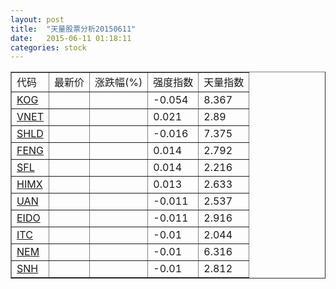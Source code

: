 ```yaml
---
layout: post
title:  "天量股票分析20150611"
date:   2015-06-11 01:18:11
categories: stock
---
```

<script type="text/javascript">
var stockList = []
stockList.push('gb_kog');
stockList.push('gb_vnet');
stockList.push('gb_shld');
stockList.push('gb_feng');
stockList.push('gb_sfl');
stockList.push('gb_himx');
stockList.push('gb_uan');
stockList.push('gb_eido');
stockList.push('gb_itc');
stockList.push('gb_nem');
stockList.push('gb_snh');
</script>

<table border="1">
 <tr>
  <td>代码</td>
  <td>最新价</td>
  <td>涨跌幅(%)</td>
 <td>强度指数</td>
 <td>天量指数</td>
</tr>
  <tr id="kog"><td><a href="http://stock.finance.sina.com.cn/usstock/quotes/KOG.html" target="_blank">KOG</a></td><td></td><td></td><td>-0.054</td><td>8.367</td></tr>
  <tr id="vnet"><td><a href="http://stock.finance.sina.com.cn/usstock/quotes/VNET.html" target="_blank">VNET</a></td><td></td><td></td><td>0.021</td><td>2.89</td></tr>
  <tr id="shld"><td><a href="http://stock.finance.sina.com.cn/usstock/quotes/SHLD.html" target="_blank">SHLD</a></td><td></td><td></td><td>-0.016</td><td>7.375</td></tr>
  <tr id="feng"><td><a href="http://stock.finance.sina.com.cn/usstock/quotes/FENG.html" target="_blank">FENG</a></td><td></td><td></td><td>0.014</td><td>2.792</td></tr>
  <tr id="sfl"><td><a href="http://stock.finance.sina.com.cn/usstock/quotes/SFL.html" target="_blank">SFL</a></td><td></td><td></td><td>0.014</td><td>2.216</td></tr>
  <tr id="himx"><td><a href="http://stock.finance.sina.com.cn/usstock/quotes/HIMX.html" target="_blank">HIMX</a></td><td></td><td></td><td>0.013</td><td>2.633</td></tr>
  <tr id="uan"><td><a href="http://stock.finance.sina.com.cn/usstock/quotes/UAN.html" target="_blank">UAN</a></td><td></td><td></td><td>-0.011</td><td>2.537</td></tr>
  <tr id="eido"><td><a href="http://stock.finance.sina.com.cn/usstock/quotes/EIDO.html" target="_blank">EIDO</a></td><td></td><td></td><td>-0.011</td><td>2.916</td></tr>
  <tr id="itc"><td><a href="http://stock.finance.sina.com.cn/usstock/quotes/ITC.html" target="_blank">ITC</a></td><td></td><td></td><td>-0.01</td><td>2.044</td></tr>
  <tr id="nem"><td><a href="http://stock.finance.sina.com.cn/usstock/quotes/NEM.html" target="_blank">NEM</a></td><td></td><td></td><td>-0.01</td><td>6.316</td></tr>
  <tr id="snh"><td><a href="http://stock.finance.sina.com.cn/usstock/quotes/SNH.html" target="_blank">SNH</a></td><td></td><td></td><td>-0.01</td><td>2.812</td></tr>
</table>
